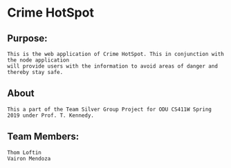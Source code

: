 # Crime HotSpot

## Purpose:

	This is the web application of Crime HotSpot. This in conjunction with the node application
	will provide users with the information to avoid areas of danger and thereby stay safe.
	
	
	
## About

	This a part of the Team Silver Group Project for ODU CS411W Spring 2019 under Prof. T. Kennedy.



## Team Members:
	Thom Loftin
	Vairon Mendoza



